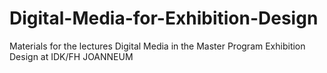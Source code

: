 # Digital-Media-for-Exhibition-Design
Materials for the lectures Digital Media in the Master Program Exhibition Design at IDK/FH JOANNEUM
